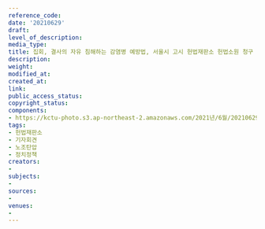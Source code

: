 ```yaml
---
reference_code: 
date: '20210629'
draft: 
level_of_description: 
media_type: 
title: 집회, 결사의 자유 침해하는 감염병 예방법, 서울시 고시 헌법재판소 헌법소원 청구 기자회견
description: 
weight: 
modified_at: 
created_at: 
link: 
public_access_status: 
copyright_status: 
components:
- https://kctu-photo.s3.ap-northeast-2.amazonaws.com/2021년/6월/20210629-집회,+결사의+자유+침해하는+감염병+예방법,+서울시+고시+헌법재판소+헌법소원+청구+기자회견_헌법재판소_기자회견_노조탄압_정치정책/_R6X2029.jpg
tags:
- 헌법재판소
- 기자회견
- 노조탄압
- 정치정책
creators:
- 
subjects:
- 
sources:
- 
venues:
- 
---
```

